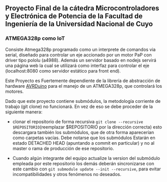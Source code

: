 ## Proyecto Final de la cátedra Microcontroladores y Electrónica de Potencia de la Facultad de Ingeniería de la Universidad Nacional de Cuyo

### ATMEGA328p como IoT

Consiste Atmega328p programado como un interprete de comandos via serial, diseñado para controlar un eje accionado por un motor PaP con driver tipo pololu (a4988).
Además un servidor basado en nodejs servirá una página web la cual se utilizará como interfaz para controlar el eje (localhost:8080 como servidor estático para front end).

Este Proyecto es Fuertemente dependiente de la librería de abstracción de hardware [AVRDuino](https://github.com/Waaflee/AVRDuino) para el manejo de un ATMEGA328p, que controlará los motores.

Dado que este proyecto contiene submódulos, la metodología corriente de trabajo (git clone) no funcionará. En vez de eso se debe proceder de la siguiente manera:
 - clonar el repositorio de forma recursiva `git clone --recursive $REPOSITORIO`(reemplazar $REPOSITORIO por la dirección correcta) esto descargara también los submódulos, que de otra forma aparecerían como carpetas vacías. Debe notarse que los submódulos
Estarán en estado DETACHED HEAD (apuntando a commit en particular) y no al master o rama de producción de ese repositorio.

- Cuando algún integrante del equipo actualize la version del submódulo empleada por este repositorio los demás deberán sincronizarse con este cambio con `git submodule update --init --recursive`, para evitar incompatibilidades y otros fenómenos no deseados.
